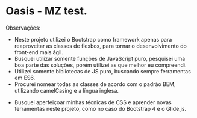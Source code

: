 # Oasis - MZ test.

Observações:

- Neste projeto utilizei o Bootstrap como framework apenas para reaproveitar as classes de flexbox, para tornar o desenvolvimento do front-end mais ágil.
- Busquei utilizar somente funções de JavaScript puro, pesquisei uma boa parte das soluções, porém utilizei as que melhor eu compreendi.
- Utilizei somente bibliotecas de JS puro, buscando sempre ferramentas em ES6.
- Procurei nomear todas as classes de acordo com o padrão BEM, utilizando camelCasing e a língua inglesa.

* Busquei aperfeiçoar minhas técnicas de CSS e aprender novas ferramentas neste projeto, como no caso do Bootstrap 4 e o Glide.js. 
